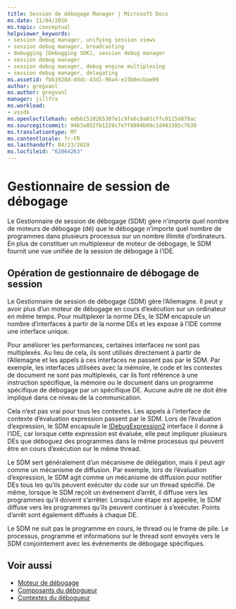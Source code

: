 ```yaml
---
title: Session de débogage Manager | Microsoft Docs
ms.date: 11/04/2016
ms.topic: conceptual
helpviewer_keywords:
- session debug manager, unifying session views
- session debug manager, broadcasting
- debugging [Debugging SDK], session debug manager
- session debug manager
- session debug manager, debug engine multiplexing
- session debug manager, delegating
ms.assetid: fbb1928d-dddc-43d1-98a4-e23b0ecbae09
author: gregvanl
ms.author: gregvanl
manager: jillfra
ms.workload:
- vssdk
ms.openlocfilehash: edbb1510265307e1c9fe6c8a01cffc0115d879ac
ms.sourcegitcommit: 94b3a052fb1229c7e7f8804b09c1d403385c7630
ms.translationtype: MT
ms.contentlocale: fr-FR
ms.lasthandoff: 04/23/2019
ms.locfileid: "62864263"
---
```

# <a name="session-debug-manager"></a>Gestionnaire de session de débogage
Le Gestionnaire de session de débogage (SDM) gère n’importe quel nombre de moteurs de débogage (dé) que le débogage n’importe quel nombre de programmes dans plusieurs processus sur un nombre illimité d’ordinateurs. En plus de constituer un multiplexeur de moteur de débogage, le SDM fournit une vue unifiée de la session de débogage à l’IDE.

## <a name="session-debug-manager-operation"></a>Opération de gestionnaire de débogage de session
 Le Gestionnaire de session de débogage (SDM) gère l’Allemagne. Il peut y avoir plus d’un moteur de débogage en cours d’exécution sur un ordinateur en même temps. Pour multiplexer la norme DEs, le SDM encapsule un nombre d’interfaces à partir de la norme DEs et les expose à l’IDE comme une interface unique.

 Pour améliorer les performances, certaines interfaces ne sont pas multiplexés. Au lieu de cela, ils sont utilisés directement à partir de l’Allemagne et les appels à ces interfaces ne passent pas par le SDM. Par exemple, les interfaces utilisées avec la mémoire, le code et les contextes de document ne sont pas multiplexés, car ils font référence à une instruction spécifique, la mémoire ou le document dans un programme spécifique de débogage par un spécifique DE. Aucune autre dé ne doit être impliqué dans ce niveau de la communication.

 Cela n’est pas vrai pour tous les contextes. Les appels à l’interface de contexte d’évaluation expression passent par le SDM. Lors de l’évaluation d’expression, le SDM encapsule le [IDebugExpression2](../../extensibility/debugger/reference/idebugexpression2.md) interface il donne à l’IDE, car lorsque cette expression est évaluée, elle peut impliquer plusieurs DEs que déboguez des programmes dans le même processus qui peuvent être en cours d’exécution sur le même thread.

 Le SDM sert généralement d’un mécanisme de délégation, mais il peut agir comme un mécanisme de diffusion. Par exemple, lors de l’évaluation d’expression, le SDM agit comme un mécanisme de diffusion pour notifier DEs tous les qu’ils peuvent exécuter du code sur un thread spécifié. De même, lorsque le SDM reçoit un événement d’arrêt, il diffuse vers les programmes qu’il doivent s’arrêter. Lorsqu’une étape est appelée, le SDM diffuse vers les programmes qu’ils peuvent continuer à s’exécuter. Points d’arrêt sont également diffusés à chaque DE.

 Le SDM ne suit pas le programme en cours, le thread ou le frame de pile. Le processus, programme et informations sur le thread sont envoyés vers le SDM conjointement avec les événements de débogage spécifiques.

## <a name="see-also"></a>Voir aussi
- [Moteur de débogage](../../extensibility/debugger/debug-engine.md)
- [Composants du débogueur](../../extensibility/debugger/debugger-components.md)
- [Contextes du débogueur](../../extensibility/debugger/debugger-contexts.md)